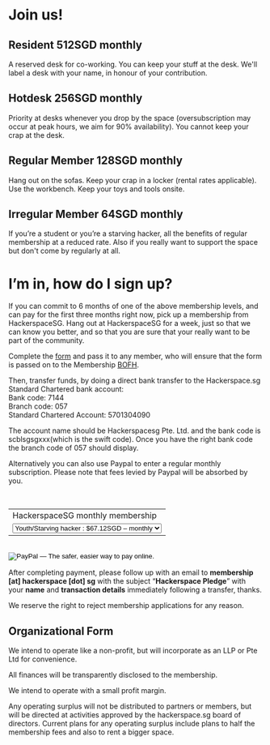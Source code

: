 # Join us!


## Resident 512SGD monthly

A reserved desk for co-working. You can keep your stuff at the desk.
We'll label a desk with your name, in honour of your contribution.

## Hotdesk 256SGD monthly

Priority at desks whenever you drop by the space (oversubscription may occur at peak hours, we aim for 90% availability). You cannot keep your crap at the desk.

## Regular Member 128SGD monthly

Hang out on the sofas. Keep your crap in a locker (rental rates applicable).
Use the workbench. Keep your toys and tools onsite.

## Irregular Member 64SGD monthly

If you’re a student or you’re a starving hacker, all the benefits of regular membership at a reduced rate. Also if you really want to support the space but don't come by regularly at all. 


# I’m in, how do I sign up?

<p>If you can commit to 6 months of one of the above membership levels, and can pay for the first three months right now, pick up a membership from HackerspaceSG. Hang out at HackerspaceSG for a week, just so that we can know you better, and so that you are sure that your really want to be part of the community.</p>

<p>Complete the <a href="/membership/MembershipAgreement.pdf" target="_blank">form</a> and pass it to any member, who will ensure that the form is passed on to the Membership <a href="http://en.wikipedia.org/wiki/Bastard_Operator_From_Hell">BOFH</a>.</p>

<p>Then, transfer funds, by doing a direct bank transfer to the Hackerspace.sg Standard Chartered bank account:<br>
Bank code: 7144<br>
Branch code: 057<br>
Standard Chartered Account: 5701304090</p>
<p>The account name should be Hackerspacesg Pte. Ltd. and the bank code is scblsgsgxxx(which is the swift code). Once you have the right bank code the branch code of 057 should display.</p>
<p>Alternatively you can also use Paypal to enter a regular monthly subscription. Please note that fees levied by Paypal will be absorbed by you.</p>

<form action="https://www.paypal.com/cgi-bin/webscr" method="post"><input type="hidden" name="cmd" value="_s-xclick"><br>
<input type="hidden" name="hosted_button_id" value="6YY74YT8UKT9E"><p></p>
<table>
<tbody>
<tr>
<td><input type="hidden" name="on0" value="HackerspaceSG monthly membership">HackerspaceSG monthly membership</td>
</tr>
<tr>
<td>
<select name="os0">
<option value="Irregular">Youth/Starving hacker : $67.12SGD – monthly</option>
<option value="Regular">Regular : $133.72SGD – monthly</option>
<option value="Hotdesker">Hotdesker : $266.91SGD – monthly</option>
<option value="Resident">Resident : $533.30SGD – monthly</option>
</select>
</td>
</tr>
</tbody>
</table>
<p><input type="hidden" name="currency_code" value="SGD"><br>
<input type="image" alt="PayPal — The safer, easier way to pay online." name="submit" src="https://www.paypalobjects.com/en_GB/SG/i/btn/btn_subscribeCC_LG.gif"><br>
<img alt="" src="https://www.paypalobjects.com/en_GB/i/scr/pixel.gif" width="1" height="1" border="0"></p>
</form>


<p>After completing payment, please follow up with an email to&nbsp;<strong>membership [at] hackerspace [dot] sg</strong>&nbsp;with the subject “<strong>Hackerspace Pledge</strong>” with your&nbsp;<strong>name</strong>&nbsp;and&nbsp;<strong>transaction details</strong>&nbsp;immediately following a transfer, thanks.</p>
<p>We reserve the right to reject membership applications for any reason.</p>
<h2>Organizational Form</h2>
<p>We intend to operate like a non-profit, but will incorporate as an LLP or Pte Ltd for convenience.</p>
<p>All finances will be transparently disclosed to the membership.</p>
<p>We intend to operate with a small profit margin.</p>
<p>Any operating surplus will not be distributed to partners or members, but will be directed at activities approved by the hackerspace.sg board of directors. Current plans for any operating surplus include plans to half the membership fees and also to rent a bigger space.</p>

